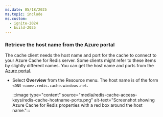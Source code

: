 ```yaml
---
ms.date: 05/18/2025
ms.topic: include
ms.custom:
  - ignite-2024
  - build-2025
---
```


### Retrieve the host name from the Azure portal

The cache client needs the host name and port for the cache to connect to your Azure Cache for Redis server. Some clients might refer to these items by slightly different names. You can get the host name and ports from the [Azure portal](https://portal.azure.com).

- Select **Overview** from the Resource menu. The host name is of the form `<DNS-name>.redis.cache.windows.net`.

  :::image type="content" source="media/redis-cache-access-keys/redis-cache-hostname-ports.png" alt-text="Screenshot showing Azure Cache for Redis properties with a red box around the host name.":::
